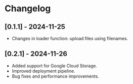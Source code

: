 # Changelog

## [0.1.1] - 2024-11-25
- Changes in loader function: upload files using filenames.

## [0.2.1] - 2024-11-26
- Added support for Google Cloud Storage.
- Improved deployment pipeline.
- Bug fixes and performance improvements.

